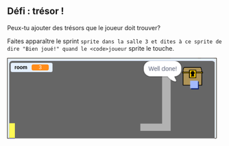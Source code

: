 ## Défi : trésor !

Peux-tu ajouter des trésors que le joueur doit trouver?

Faites apparaître le sprint</code> `sprite dans la salle 3 et dites à ce sprite de dire "Bien joué!" quand le <code>joueur` sprite le touche.

![capture d’écran](images/world-treasure.png)